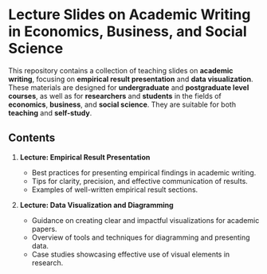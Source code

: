 # Lecture Slides on Academic Writing in Economics, Business, and Social Science

This repository contains a collection of teaching slides on **academic writing**, focusing on **empirical result presentation** and **data visualization**. These materials are designed for **undergraduate** and **postgraduate level courses**, as well as for **researchers** and **students** in the fields of **economics**, **business**, and **social science**. They are suitable for both **teaching** and **self-study**.

## Contents
1. **Lecture: Empirical Result Presentation**  
   - Best practices for presenting empirical findings in academic writing.  
   - Tips for clarity, precision, and effective communication of results.  
   - Examples of well-written empirical result sections.

2. **Lecture: Data Visualization and Diagramming**  
   - Guidance on creating clear and impactful visualizations for academic papers.  
   - Overview of tools and techniques for diagramming and presenting data.  
   - Case studies showcasing effective use of visual elements in research.
